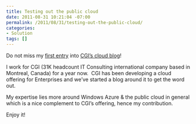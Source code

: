 ```yaml
---
title: Testing out the public cloud
date: 2011-08-31 10:21:04 -07:00
permalink: /2011/08/31/testing-out-the-public-cloud/
categories:
- Solution
tags: []
---
```

<p>Do not miss my <a href="http://www.cgi.com/en/blog/cloud/testing-out-public-cloud">first entry</a> into <a href="http://www.cgi.com/en/blog/cloud">CGI’s cloud blog</a>!</p>  <p>I work for CGI (31K headcount IT Consulting international company based in Montreal, Canada) for a year now.&#160; CGI has been developing a cloud offering for Enterprises and we’ve started a blog around it to get the word out.</p>  <p>My expertise lies more around Windows Azure &amp; the public cloud in general which is a nice complement to CGI’s offering, hence my contribution.</p>  <p>Enjoy it!</p>